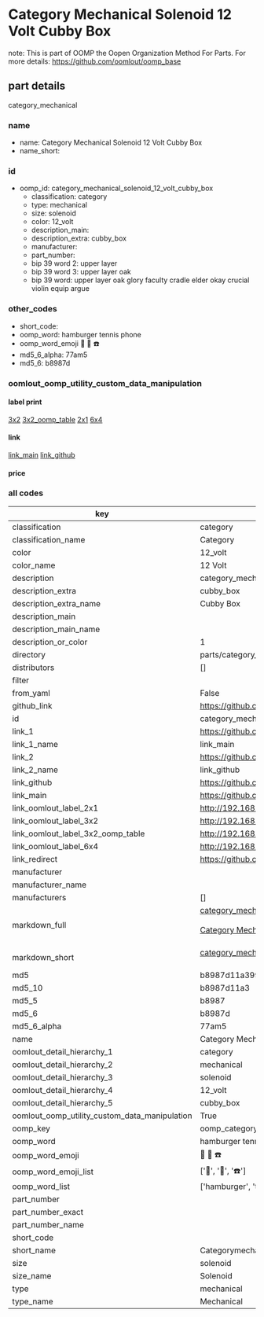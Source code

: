 # Category Mechanical Solenoid 12 Volt Cubby Box  

note: This is part of OOMP the Oopen Organization Method For Parts. For more details: https://github.com/oomlout/oomp_base

##  part details
  



category_mechanical



### name
* name: Category Mechanical Solenoid 12 Volt Cubby Box
* name_short: 
### id
* oomp_id: category_mechanical_solenoid_12_volt_cubby_box
  * classification: category
  * type: mechanical
  * size: solenoid
  * color: 12_volt
  * description_main: 
  * description_extra: cubby_box
  * manufacturer: 
  * part_number: 
  * bip 39 word 2: upper layer
  * bip 39 word 3: upper layer oak
  * bip 39 word: upper layer oak glory faculty cradle elder okay crucial violin equip argue

### other_codes
* short_code: 
* oomp_word: hamburger tennis phone
* oomp_word_emoji :hamburger: :tennis: :phone:
* md5_6_alpha: 77am5
* md5_6: b8987d






### oomlout_oomp_utility_custom_data_manipulation
#### label print
[3x2](http://192.168.1.245:1112/?label=oomp%2077am5)
[3x2_oomp_table](http://192.168.1.108:1112/?label=oomp%2077am5)
[2x1](http://192.168.1.242:1112/?label=oomp%2077am5)
[6x4](http://192.168.1.55:1112/?label=oomp%2077am5)    

#### link

[link_main](https://github.com/oomlout/oomlout_oomp_version_1_messy/tree/main/parts/category_mechanical_solenoid_12_volt_cubby_box) [link_github](https://github.com/oomlout/oomlout_oomp_version_1_messy/tree/main/parts/category_mechanical_solenoid_12_volt_cubby_box)                             

#### price







### all codes 
| key | value |  
| --- | --- |  
| classification | category |  
| classification_name | Category |  
| color | 12_volt |  
| color_name | 12 Volt |  
| description | category_mechanical |  
| description_extra | cubby_box |  
| description_extra_name | Cubby Box |  
| description_main |  |  
| description_main_name |  |  
| description_or_color | 1  |  
| directory | parts/category_mechanical_solenoid_12_volt_cubby_box |  
| distributors | [] |  
| filter |  |  
| from_yaml | False |  
| github_link | https://github.com/oomlout/oomlout_oomp_part_src/tree/main/parts/category_mechanical_solenoid_12_volt_cubby_box |  
| id | category_mechanical_solenoid_12_volt_cubby_box |  
| link_1 | https://github.com/oomlout/oomlout_oomp_version_1_messy/tree/main/parts/category_mechanical_solenoid_12_volt_cubby_box |  
| link_1_name | link_main |  
| link_2 | https://github.com/oomlout/oomlout_oomp_version_1_messy/tree/main/parts/category_mechanical_solenoid_12_volt_cubby_box |  
| link_2_name | link_github |  
| link_github | https://github.com/oomlout/oomlout_oomp_version_1_messy/tree/main/parts/category_mechanical_solenoid_12_volt_cubby_box |  
| link_main | https://github.com/oomlout/oomlout_oomp_version_1_messy/tree/main/parts/category_mechanical_solenoid_12_volt_cubby_box |  
| link_oomlout_label_2x1 | http://192.168.1.242:1112/?label=oomp%2077am5 |  
| link_oomlout_label_3x2 | http://192.168.1.245:1112/?label=oomp%2077am5 |  
| link_oomlout_label_3x2_oomp_table | http://192.168.1.108:1112/?label=oomp%2077am5 |  
| link_oomlout_label_6x4 | http://192.168.1.55:1112/?label=oomp%2077am5 |  
| link_redirect | https://github.com/oomlout/oomlout_oomp_version_1_messy/tree/main/parts/category_mechanical_solenoid_12_volt_cubby_box |  
| manufacturer |  |  
| manufacturer_name |  |  
| manufacturers | [] |  
| markdown_full | [category_mechanical_solenoid_12_volt_cubby_box](none)<br>[](none)<br>[Category Mechanical Solenoid 12 Volt Cubby Box](none)<br><br> |  
| markdown_short | [category_mechanical_solenoid_12_volt_cubby_box](none)<br><br> |  
| md5 | b8987d11a399e8e8c7a8d6392f9f9778 |  
| md5_10 | b8987d11a3 |  
| md5_5 | b8987 |  
| md5_6 | b8987d |  
| md5_6_alpha | 77am5 |  
| name | Category Mechanical Solenoid 12 Volt Cubby Box |  
| oomlout_detail_hierarchy_1 | category |  
| oomlout_detail_hierarchy_2 | mechanical |  
| oomlout_detail_hierarchy_3 | solenoid |  
| oomlout_detail_hierarchy_4 | 12_volt |  
| oomlout_detail_hierarchy_5 | cubby_box |  
| oomlout_oomp_utility_custom_data_manipulation | True |  
| oomp_key | oomp_category_mechanical_solenoid_12_volt_cubby_box |  
| oomp_word | hamburger tennis phone |  
| oomp_word_emoji | :hamburger: :tennis: :phone: |  
| oomp_word_emoji_list | [':hamburger:', ':tennis:', ':phone:'] |  
| oomp_word_list | ['hamburger', 'tennis', 'phone'] |  
| part_number |  |  
| part_number_exact |  |  
| part_number_name |  |  
| short_code |  |  
| short_name | Categorymechanical |  
| size | solenoid |  
| size_name | Solenoid |  
| type | mechanical |  
| type_name | Mechanical |  
